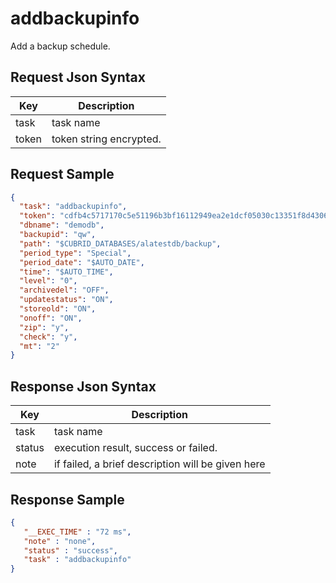 # addbackupinfo

Add a backup schedule.

## Request Json Syntax

| **Key** | **Description** |
| --- | --- |
| task | task name |
| token | token string encrypted. |

## Request Sample

```json
{
  "task": "addbackupinfo",
  "token": "cdfb4c5717170c5e51196b3bf16112949ea2e1dcf05030c13351f8d4306356bf7926f07dd201b6aa",
  "dbname": "demodb",
  "backupid": "qw",
  "path": "$CUBRID_DATABASES/alatestdb/backup",
  "period_type": "Special",
  "period_date": "$AUTO_DATE",
  "time": "$AUTO_TIME",
  "level": "0",
  "archivedel": "OFF",
  "updatestatus": "ON",
  "storeold": "ON",
  "onoff": "ON",
  "zip": "y",
  "check": "y",
  "mt": "2"
}
```

## Response Json Syntax

| **Key** | **Description** |
| --- | --- |
| task | task name |
| status | execution result, success or failed. |
| note | if failed, a brief description will be given here |

## Response Sample

```json
{
   "__EXEC_TIME" : "72 ms",
   "note" : "none",
   "status" : "success",
   "task" : "addbackupinfo"
}
```
